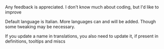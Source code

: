 Any feedback is appreciated.
I don't know much about coding, but I'd like to improve

Default language is Italian. More languages can and will be added. Though some tweaking may be necessary.

If you update a name in translations, you also need to update it, if present in definitions, tooltips and miscs